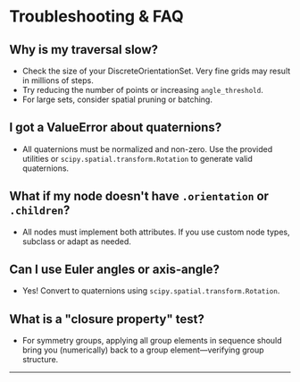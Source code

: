 # Troubleshooting & FAQ

## Why is my traversal slow?
- Check the size of your DiscreteOrientationSet. Very fine grids may result in millions of steps.
- Try reducing the number of points or increasing `angle_threshold`.
- For large sets, consider spatial pruning or batching.

## I got a ValueError about quaternions?
- All quaternions must be normalized and non-zero. Use the provided utilities or `scipy.spatial.transform.Rotation` to generate valid quaternions.

## What if my node doesn't have `.orientation` or `.children`?
- All nodes must implement both attributes. If you use custom node types, subclass or adapt as needed.

## Can I use Euler angles or axis-angle?
- Yes! Convert to quaternions using `scipy.spatial.transform.Rotation`.

## What is a "closure property" test?
- For symmetry groups, applying all group elements in sequence should bring you (numerically) back to a group element—verifying group structure.

---